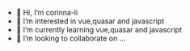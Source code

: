 - 👋 Hi, I’m corinna-li
- 👀 I’m interested in vue,quasar and javascript
- 🌱 I’m currently learning vue,quasar and javascript
- 💞️ I’m looking to collaborate on ...

<!---
corinna-li/corinna-li is a ✨ special ✨ repository because its `README.md` (this file) appears on your GitHub profile.
You can click the Preview link to take a look at your changes.
--->
